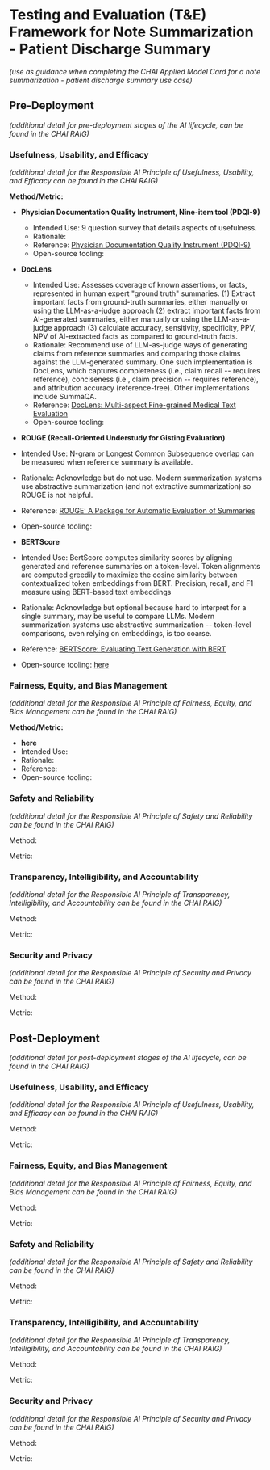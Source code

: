 # Testing and Evaluation (T&E) Framework for Note Summarization - Patient Discharge Summary

*(use as guidance when completing the CHAI Applied Model Card for a note summarization - patient discharge summary use case)*

## Pre-Deployment

*(additional detail for pre-deployment stages of the AI lifecycle, can be found in the CHAI RAIG)*

### Usefulness, Usability, and Efficacy

*(additional detail for the Responsible AI Principle of Usefulness, Usability, and Efficacy can be found in the CHAI RAIG)*

**Method/Metric:**

* **Physician Documentation Quality Instrument, Nine-item tool (PDQI-9)**
  * Intended Use: 9 question survey that details aspects of usefulness. 
  * Rationale: 
  * Reference: [Physician Documentation Quality Instrument (PDQI-9)](https://pmc.ncbi.nlm.nih.gov/articles/instance/3633322/bin/ACI-03-0164-s001.pdf)
  * Open-source tooling:
  
* **DocLens**
  * Intended Use: Assesses coverage of known assertions, or facts, represented in human expert "ground truth" summaries. (1) Extract important facts from ground-truth summaries, either manually or using the LLM-as-a-judge approach (2) extract important facts from AI-generated summaries, either manually or using the LLM-as-a-judge approach (3) calculate accuracy, sensitivity, specificity, PPV, NPV of AI-extracted facts as compared to ground-truth facts.
  * Rationale: Recommend use of LLM-as-judge ways of generating claims from reference summaries and comparing those claims against the LLM-generated summary. One such implementation is DocLens, which captures completeness (i.e., claim recall -- requires reference), conciseness (i.e., claim precision -- requires reference), and attribution accuracy (reference-free). Other implementations include SummaQA.
  * Reference: [DocLens: Multi-aspect Fine-grained Medical Text Evaluation](https://aclanthology.org/2024.acl-long.39/)
  * Open-source tooling:

 * **ROUGE (Recall-Oriented Understudy for Gisting Evaluation)**
  * Intended Use: N-gram or Longest Common Subsequence overlap can be measured when reference summary is available.
  * Rationale: Acknowledge but do not use. Modern summarization systems use abstractive summarization (and not extractive summarization) so ROUGE is not helpful.
  * Reference: [ROUGE: A Package for Automatic Evaluation of Summaries](https://aclanthology.org/W04-1013.pdf)
  * Open-source tooling:

 * **BERTScore**
  * Intended Use: BertScore computes similarity scores by aligning generated and reference summaries on a token-level. Token alignments are computed greedily to maximize the cosine similarity between contextualized token embeddings from BERT. Precision, recall, and F1 measure using BERT-based text embeddings
  * Rationale: Acknowledge but optional because hard to interpret for a single summary, may be useful to compare LLMs. Modern summarization systems use abstractive summarization -- token-level comparisons, even relying on embeddings, is too coarse.
  * Reference: [BERTScore: Evaluating Text Generation with BERT](https://arxiv.org/abs/1904.09675)
  * Open-source tooling: [here](https://github.com/Tiiiger/bert_score#readme)

### Fairness, Equity, and Bias Management

*(additional detail for the Responsible AI Principle of Fairness, Equity, and Bias Management can be found in the CHAI RAIG)*

**Method/Metric:**

 * **here**
  * Intended Use:
  * Rationale: 
  * Reference: []()
  * Open-source tooling:

### Safety and Reliability

*(additional detail for the Responsible AI Principle of Safety and Reliability can be found in the CHAI RAIG)*

Method:

Metric:

### Transparency, Intelligibility, and Accountability

*(additional detail for the Responsible AI Principle of Transparency, Intelligibility, and Accountability can be found in the CHAI RAIG)*

Method:

Metric:

### Security and Privacy

*(additional detail for the Responsible AI Principle of Security and Privacy can be found in the CHAI RAIG)*

Method:

Metric:

## Post-Deployment

*(additional detail for post-deployment stages of the AI lifecycle, can be found in the CHAI RAIG)*

### Usefulness, Usability, and Efficacy

*(additional detail for the Responsible AI Principle of Usefulness, Usability, and Efficacy can be found in the CHAI RAIG)*

Method:

Metric:

### Fairness, Equity, and Bias Management

*(additional detail for the Responsible AI Principle of Fairness, Equity, and Bias Management can be found in the CHAI RAIG)*

Method:

Metric:

### Safety and Reliability

*(additional detail for the Responsible AI Principle of Safety and Reliability can be found in the CHAI RAIG)*

Method:

Metric:

### Transparency, Intelligibility, and Accountability

*(additional detail for the Responsible AI Principle of Transparency, Intelligibility, and Accountability can be found in the CHAI RAIG)*

Method:

Metric:

### Security and Privacy

*(additional detail for the Responsible AI Principle of Security and Privacy can be found in the CHAI RAIG)*

Method:

Metric:
